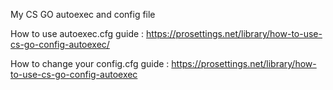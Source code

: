 My CS GO autoexec and config file

How to use autoexec.cfg guide : https://prosettings.net/library/how-to-use-cs-go-config-autoexec/

How to change your config.cfg guide : https://prosettings.net/library/how-to-use-cs-go-config-autoexec
